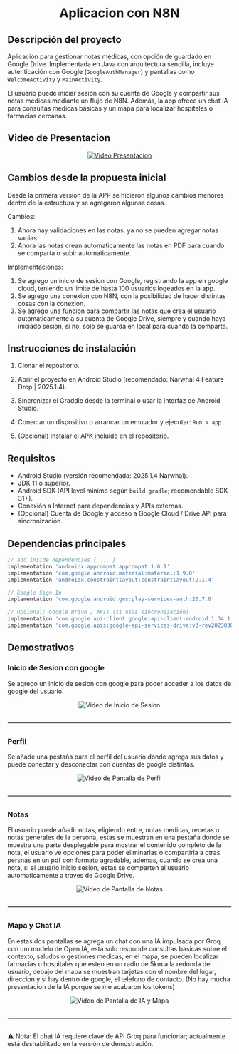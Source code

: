  <h1 style="text-align:center;">Aplicacion con N8N</h1>

## Descripción del proyecto

Aplicación para gestionar notas médicas, con opción de guardado en Google Drive. Implementada en Java con arquitectura sencilla, incluye autenticación con Google (`GoogleAuthManager`) y pantallas como `WelcomeActivity` y `MainActivity`. 

El usuario puede iniciar sesión con su cuenta de Google y compartir sus notas médicas mediante un flujo de N8N. Además, la app ofrece un chat IA para consultas médicas básicas y un mapa para localizar hospitales o farmacias cercanas.

## Video de Presentacion

<p align="center">
  <a href="[ElementosGraficos/VidPresentacion.mp4](https://drive.google.com/file/d/1kWEtV3zaR9Izqd_cilKySpHs2-pnvm8L/view?usp=sharing)">
    <img src="ElementosGraficos/MediNotas.png" alt="Video Presentacion">
  </a>
</p>

## Cambios desde la propuesta inicial

Desde la primera version de la APP se hicieron algunos cambios menores dentro de la estructura y se agregaron algunas cosas.

Cambios: 
1. Ahora hay validaciones en las notas, ya no se pueden agregar notas vacias.
2. Ahora las notas crean automaticamente las notas en PDF para cuando se comparta o subir automaticamente.

Implementaciones:
1. Se agrego un inicio de sesion con Google, registrando la app en google cloud, teniendo un limite de hasta 100 usuarios logeados en la app.
2. Se agrego una conexion con N8N, con la posibilidad de hacer distintas cosas con la conexion.
3. Se agrego una funcion para compartir las notas que crea el usuario automaticamente a su cuenta de Google Drive, siempre y cuando haya iniciado sesion, si no, solo se guarda en local para cuando la comparta.

## Instrucciones de instalación

1. Clonar el repositorio.
   
2. Abrir el proyecto en Android Studio (recomendado: Narwhal 4 Feature Drop | 2025.1.4).
   
3. Sincronizar el Graddle desde la terminal o usar la interfaz de Android Studio.
   
4. Conectar un dispositivo o arrancar un emulador y ejecutar: `Run > app`.
     
5. (Opcional) Instalar el APK incluido en el repositorio.

## Requisitos

- Android Studio (versión recomendada: 2025.1.4 Narwhal).
- JDK 11 o superior.
- Android SDK (API level mínimo según `build.gradle`; recomendable SDK 31+).
- Conexión a Internet para dependencias y APIs externas.
- (Opcional) Cuenta de Google y acceso a Google Cloud / Drive API para sincronización.

## Dependencias principales 

```groovy
// add inside dependencies { ... }
implementation 'androidx.appcompat:appcompat:1.6.1'
implementation 'com.google.android.material:material:1.9.0'
implementation 'androidx.constraintlayout:constraintlayout:2.1.4'

// Google Sign-In
implementation 'com.google.android.gms:play-services-auth:20.7.0'

// Opcional: Google Drive / APIs (si usas sincronización)
implementation 'com.google.api-client:google-api-client-android:1.34.1'
implementation 'com.google.apis:google-api-services-drive:v3-rev20230308-2.0.0'
```

## Demostrativos

### Inicio de Sesion con google
Se agrego un inicio de sesion con google para poder acceder a los datos de google del usuario.

<p align="center">
  <img src="ElementosGraficos/VidSesion.gif" alt="Video de Inicio de Sesion" />
</p>
<hr style="margin: 30px 0; border: 1px solid #ccc;">

### Perfil
Se añade una pestaña para el perfil del usuario donde agrega sus datos y puede conectar y desconectar con cuentas de google distintas.

<p align="center">
  <img src="ElementosGraficos/VidPerfil.gif" alt="Video de Pantalla de Perfil" />
</p>
<hr style="margin: 30px 0; border: 1px solid #ccc;">

### Notas
El usuario puede añadir notas, eligiendo entre, notas medicas, recetas o notas generales de la persona, estas se muestran en una pestaña donde se muestra una parte desplegable para mostrar el contenido completo de la nota, el usuario ve opciones para poder eliminarlas o compartirla a otras persnas en un pdf con formato agradable, ademas, cuando se crea una nota, si el usuario inicio sesion, estas se comparten al usuario automaticamente a traves de Google Drive. 

<p align="center">
  <img src="ElementosGraficos/VidNotas.gif" alt="Video de Pantalla de Notas" />
</p>
<hr style="margin: 30px 0; border: 1px solid #ccc;">

### Mapa y Chat IA
En estas dos pantallas se agrega un chat con una IA impulsada por Groq con um modelo de Open IA, esta solo responde consultas basicas sobre el contexto, saludos o gestiones medicas, en el mapa, se pueden localizar farmacias u hospitales que esten en un radio de 5km a la redonda del usuario, debajo del mapa se muestran tarjetas con el nombre del lugar, direccion y si hay dentro de google, el telefono de contacto. (No hay mucha presentacion de la IA porque se me acabaron los tokens)

<p align="center">
  <img src="ElementosGraficos/Vid4.gif" alt="Video de Pantalla de IA y Mapa" />
</p>
<hr style="margin: 30px 0; border: 1px solid #ccc;">

⚠️ Nota: El chat IA requiere clave de API Groq para funcionar; actualmente está deshabilitado en la versión de demostración.
